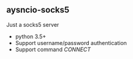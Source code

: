 ## aysncio-socks5

Just a socks5 server
- python 3.5+
- Support username/password authentication
- Support command *CONNECT*

